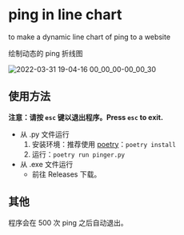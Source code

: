 # ping in line chart
to make a dynamic line chart of ping to a website

绘制动态的 ping 折线图

![2022-03-31 19-04-16 00_00_00-00_00_30](https://user-images.githubusercontent.com/88281489/161042054-5881e376-7f19-4b81-9053-72a0ce0200b1.gif)

## 使用方法
**注意：请按 `esc` 键以退出程序。Press `esc` to exit.**
* 从 .py 文件运行
    1. 安装环境：推荐使用 [poetry](https://python-poetry.org)：`poetry install`
    2. 运行：`poetry run pinger.py`
* 从 .exe 文件运行
    * 前往 Releases 下载。

## 其他
程序会在 500 次 ping 之后自动退出。